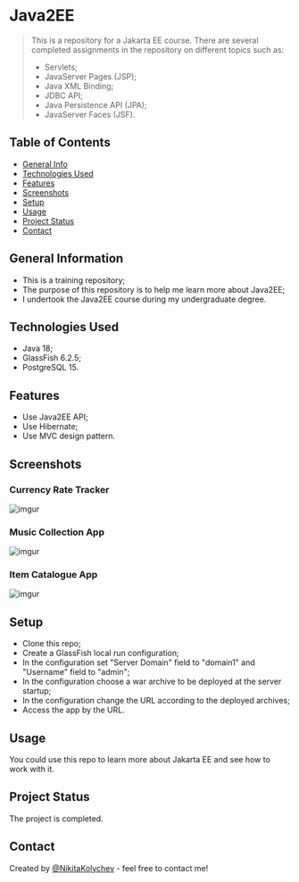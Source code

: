 # Java2EE
> This is a repository for a Jakarta EE course. There are several completed assignments in the repository on different topics such as:
> * Servlets;
> * JavaServer Pages (JSP);
> * Java XML Binding;
> * JDBC API;
> * Java Persistence API (JPA);
> * JavaServer Faces (JSF).
<!-- > Live demo [_here_](https://www.example.com).  If you have the project hosted somewhere, include the link here. -->


## Table of Contents
* [General Info](#general-information)
* [Technologies Used](#technologies-used)
* [Features](#features)
* [Screenshots](#screenshots)
* [Setup](#setup)
* [Usage](#usage)
* [Project Status](#project-status)
* [Contact](#contact)
<!-- * [License](#license) -->


## General Information
- This is a training repository;
- The purpose of this repository is to help me learn more about Java2EE;
- I undertook the Java2EE course during my undergraduate degree.
<!-- You don't have to answer all the questions - just the ones relevant to your project. -->


## Technologies Used
- Java 18;
- GlassFish 6.2.5;
- PostgreSQL 15.


## Features
- Use Java2EE API;
- Use Hibernate;
- Use MVC design pattern.


## Screenshots

### Currency Rate Tracker
![imgur](https://imgur.com/kTVlWtT.png)

### Music Collection App
![imgur](https://imgur.com/EgE86yL.png)

### Item Catalogue App
![imgur](https://imgur.com/go5ruh8.png)
<!-- If you have screenshots you'd like to share, include them here. -->


## Setup
* Clone this repo;
* Create a GlassFish local run configuration;
* In the configuration set "Server Domain" field to "domain1" and "Username" field to "admin";
* In the configuration choose a war archive to be deployed at the server startup;
* In the configuration change the URL according to the deployed archives;
* Access the app by the URL.


## Usage
You could use this repo to learn more about Jakarta EE and see how to work with it.


## Project Status
The project is completed.


## Contact
Created by [@NikitaKolychev](https://twitter.com/NikitaKolychev) - feel free to contact me!


<!-- Optional -->
<!-- ## License -->
<!-- This project is open source and available under the [... License](). -->

<!-- You don't have to include all sections - just the one's relevant to your project -->

